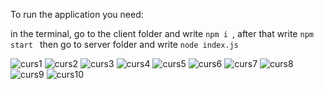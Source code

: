 To run the application you need:

in the terminal, go to the client folder and write ```npm i ```, after that write ```npm start ```
then go to server folder and write ```node index.js ```

![curs1](https://user-images.githubusercontent.com/80419040/150316146-58fa4b83-9fb6-45f5-bb9b-36504f244f66.jpg)
![curs2](https://user-images.githubusercontent.com/80419040/150316166-24d5e815-cead-4d6e-b14b-8a0e80b2a9f2.jpg)
![curs3](https://user-images.githubusercontent.com/80419040/150316179-9041d00a-dd59-4e37-bfb2-917a891107ce.jpg)
![curs4](https://user-images.githubusercontent.com/80419040/150316455-f9eb1d29-b54d-45ac-9b21-27eae9bc4f12.jpg)
![curs5](https://user-images.githubusercontent.com/80419040/150316440-eadd4edc-77f0-4b86-9b6e-2892df1ed638.jpg)
![curs6](https://user-images.githubusercontent.com/80419040/150316432-45f72c80-3d28-4658-b68b-91d6c6e7faff.jpg)
![curs7](https://user-images.githubusercontent.com/80419040/150316413-f95b7161-cc71-446f-9798-7d624def32ef.jpg)
![curs8](https://user-images.githubusercontent.com/80419040/150316384-cfef4124-ed03-4c38-a9d3-d5f28bfd1993.jpg)
![curs9](https://user-images.githubusercontent.com/80419040/150316365-88284d8f-6476-434d-be90-07c4261dfe9b.jpg)
![curs10](https://user-images.githubusercontent.com/80419040/150316353-ff273c52-350e-4584-9dd2-49416ace2a09.jpg)

